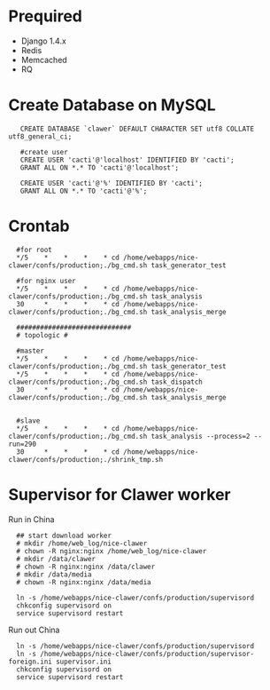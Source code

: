 # Prequired

- Django 1.4.x
- Redis
- Memcached
- RQ


# Create Database on MySQL

       CREATE DATABASE `clawer` DEFAULT CHARACTER SET utf8 COLLATE utf8_general_ci;
      
       #create user
       CREATE USER 'cacti'@'localhost' IDENTIFIED BY 'cacti';
       GRANT ALL ON *.* TO 'cacti'@'localhost';
      
       CREATE USER 'cacti'@'%' IDENTIFIED BY 'cacti';
       GRANT ALL ON *.* TO 'cacti'@'%';
       
       
# Crontab
      #for root
      */5    *    *    *    * cd /home/webapps/nice-clawer/confs/production;./bg_cmd.sh task_generator_test
      
      #for nginx user
      */5    *    *    *    * cd /home/webapps/nice-clawer/confs/production;./bg_cmd.sh task_analysis
      30     *    *    *    * cd /home/webapps/nice-clawer/confs/production;./bg_cmd.sh task_analysis_merge
      
      #############################
      # topologic #
      
      #master
      */5    *    *    *    * cd /home/webapps/nice-clawer/confs/production;./bg_cmd.sh task_generator_test
      */5    *    *    *    * cd /home/webapps/nice-clawer/confs/production;./bg_cmd.sh task_dispatch
      30     *    *    *    * cd /home/webapps/nice-clawer/confs/production;./bg_cmd.sh task_analysis_merge
      
      
      #slave
      */5    *    *    *    * cd /home/webapps/nice-clawer/confs/production;./bg_cmd.sh task_analysis --process=2 --run=290
      30     *    *    *    * cd /home/webapps/nice-clawer/confs/production;./shrink_tmp.sh
      
     
# Supervisor for Clawer worker

Run in China

      ## start download worker
      # mkdir /home/web_log/nice-clawer
      # chown -R nginx:nginx /home/web_log/nice-clawer
      # mkdir /data/clawer
      # chown -R nginx:nginx /data/clawer
      # mkdir /data/media
      # chown -R nginx:nginx /data/media
      
      ln -s /home/webapps/nice-clawer/confs/production/supervisord
      chkconfig supervisord on
      service supervisord restart
      

Run out China

      ln -s /home/webapps/nice-clawer/confs/production/supervisord
      ln -s /home/webapps/nice-clawer/confs/production/supervisor-foreign.ini supervisor.ini
      chkconfig supervisord on
      service supervisord restart
      
      
      
      



